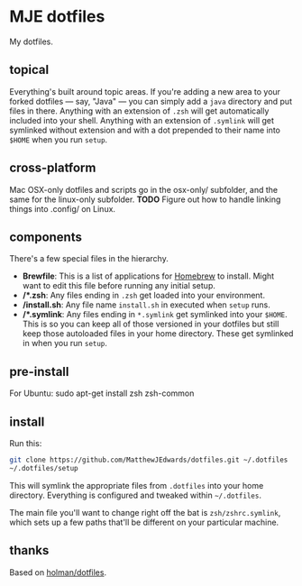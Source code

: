 # MJE dotfiles

My dotfiles.

## topical

Everything's built around topic areas. If you're adding a new area to your forked dotfiles — say, "Java" — you can simply add a `java` directory and put files in there. Anything with an extension of `.zsh` will get automatically included into your shell. Anything with an extension of `.symlink` will get symlinked without extension and with a dot prepended to their name into `$HOME` when you run `setup`.

## cross-platform

Mac OSX-only dotfiles and scripts go in the osx-only/ subfolder, and the same for the linux-only subfolder.  **TODO** Figure out how to handle linking things into .config/ on Linux.

## components

There's a few special files in the hierarchy.

- **Brewfile**: This is a list of applications for [Homebrew](http://brew.sh) to   install. Might want to edit this file before running any initial setup.
- **<topic>/\*.zsh**: Any files ending in `.zsh` get loaded into your environment.
- **<topic>/install.sh**: Any file name `install.sh` in executed when `setup` runs.
- **<topic>/\*.symlink**: Any files ending in `*.symlink` get symlinked into your `$HOME`. This is so you can keep all of those versioned in your dotfiles but still keep those autoloaded files in your home directory. These get symlinked in when you run `setup`.

## pre-install

For Ubuntu:
sudo apt-get install zsh zsh-common

## install

Run this:

```sh
git clone https://github.com/MatthewJEdwards/dotfiles.git ~/.dotfiles
~/.dotfiles/setup
```

This will symlink the appropriate files from `.dotfiles` into your home directory. Everything is configured and tweaked within `~/.dotfiles`.

The main file you'll want to change right off the bat is `zsh/zshrc.symlink`, which sets up a few paths that'll be different on your particular machine.

## thanks

Based on [holman/dotfiles](https://github.com/holman/dotfiles).
